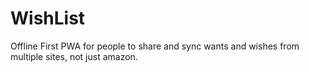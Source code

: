 # WishList
Offline First PWA for people to share and sync wants and wishes from multiple sites, not just amazon.
